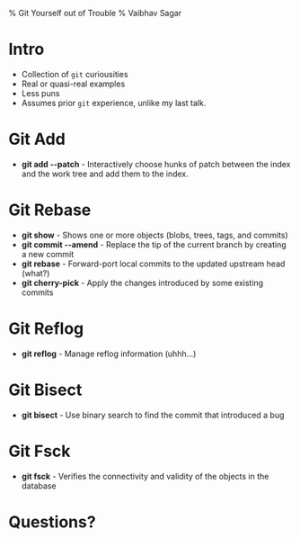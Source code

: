 % Git Yourself out of Trouble
% Vaibhav Sagar

# Intro

- Collection of `git` curiousities
- Real or quasi-real examples
- Less puns
- Assumes prior `git` experience, unlike my last talk.

# Git Add

- **git add --patch** - Interactively choose hunks of patch between the index and the work tree and add them to the index.

# Git Rebase

- **git show** - Shows one or more objects (blobs, trees, tags, and commits)
- **git commit --amend** - Replace the tip of the current branch by creating a new commit
- **git rebase** - Forward-port local commits to the updated upstream head (what?)
- **git cherry-pick** - Apply the changes introduced by some existing commits

# Git Reflog

- **git reflog** - Manage reflog information (uhhh...)

# Git Bisect

- **git bisect** -  Use binary search to find the commit that introduced a bug

# Git Fsck

- **git fsck** - Verifies the connectivity and validity of the objects in the database

# Questions?
